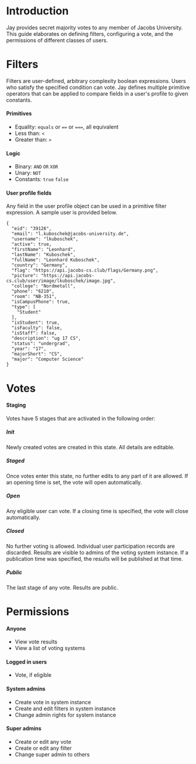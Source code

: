 # Introduction

Jay provides secret majority votes to any member of Jacobs University. This guide elaborates on defining filters, configuring a vote, and the permissions of different classes of users.

# Filters

Filters are user-defined, arbitrary complexity boolean expressions. Users who satisfy the specified condition can vote.  Jay defines multiple primitive operators that can be applied to compare fields in a user's profile to given constants.

#### Primitives
* Equality: `equals` or `==` or `===`, all equivalent
* Less than: `<`
* Greater than: `>`

#### Logic
* Binary: `AND` `OR` `XOR`
* Unary: `NOT`
* Constants: `true` `false`

#### User profile fields

Any field in the user profile object can be used in a primitive filter expression. A sample user is provided below.
```
{
  "eid": "39126",
  "email": "l.kuboschek@jacobs-university.de",
  "username": "lkuboschek",
  "active": true,
  "firstName": "Leonhard",
  "lastName": "Kuboschek",
  "fullName": "Leonhard Kuboschek",
  "country": "Germany",
  "flag": "https://api.jacobs-cs.club/flags/Germany.png",
  "picture": "https://api.jacobs-cs.club/user/image/lkuboschek/image.jpg",
  "college": "Nordmetall",
  "phone": "6210",
  "room": "NB-351",
  "isCampusPhone": true,
  "type": [
    "Student"
  ],
  "isStudent": true,
  "isFaculty": false,
  "isStaff": false,
  "description": "ug 17 CS",
  "status": "undergrad",
  "year": "17",
  "majorShort": "CS",
  "major": "Computer Science"
}
```

# Votes

#### Staging
Votes have 5 stages that are activated in the following order:

##### Init
Newly created votes are created in this state. All details are editable.

##### Staged
Once votes enter this state, no further edits to any part of it are allowed. If an opening time is set, the vote will open automatically.

##### Open
Any eligible user can vote. If a closing time is specified, the vote will close automatically.

##### Closed
No further voting is allowed. Individual user participation records are discarded. Results are visible to admins of the voting system instance. If a publication time was specified, the results will be published at that time.

##### Public
The last stage of any vote. Results are public.


# Permissions

#### Anyone
* View vote results
* View a list of voting systems

#### Logged in users
* Vote, if eligible

#### System admins
* Create vote in system instance
* Create and edit filters in system instance
* Change admin rights for system instance

#### Super admins
* Create or edit any vote
* Create or edit any filter
* Change super admin to others
